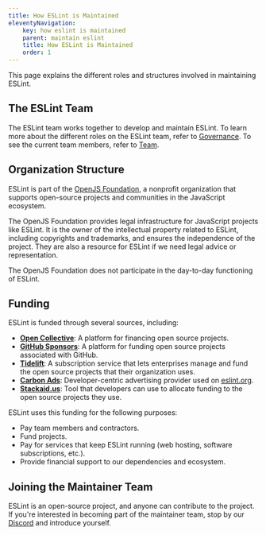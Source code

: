 ```yaml
---
title: How ESLint is Maintained
eleventyNavigation:
    key: how eslint is maintained
    parent: maintain eslint
    title: How ESLint is Maintained
    order: 1
---
```


This page explains the different roles and structures involved in maintaining ESLint.

## The ESLint Team

The ESLint team works together to develop and maintain ESLint. To learn more about the different roles on the ESLint team, refer to [Governance](../contribute/governance). To see the current team members, refer to [Team](/team/).

## Organization Structure

ESLint is part of the [OpenJS Foundation](https://openjsf.org/), a nonprofit organization that supports open-source projects and communities in the JavaScript ecosystem.

The OpenJS Foundation provides legal infrastructure for JavaScript projects like ESLint. It is the owner of the intellectual property related to ESLint, including copyrights and trademarks, and ensures the independence of the project. They are also a resource for ESLint if we need legal advice or representation.

The OpenJS Foundation does not participate in the day-to-day functioning of ESLint.

## Funding

ESLint is funded through several sources, including:

- [**Open Collective**](https://opencollective.com/eslint): A platform for financing open source projects.
- [**GitHub Sponsors**](https://github.com/sponsors/eslint): A platform for funding open source projects associated with GitHub.
- [**Tidelift**](https://tidelift.com/subscription/pkg/npm-eslint): A subscription service that lets enterprises manage and fund the open source projects that their organization uses.
- [**Carbon Ads**](https://www.carbonads.net/open-source): Developer-centric advertising provider used on [eslint.org](https://eslint.org/).
- [**Stackaid.us**](https://simulation.stackaid.us/github/eslint/eslint): Tool that developers can use to allocate funding to the open source projects they use.

ESLint uses this funding for the following purposes:

- Pay team members and contractors.
- Fund projects.
- Pay for services that keep ESLint running (web hosting, software subscriptions, etc.).
- Provide financial support to our dependencies and ecosystem.

## Joining the Maintainer Team

ESLint is an open-source project, and anyone can contribute to the project. If you're interested in becoming part of the maintainer team, stop by our [Discord](https://eslint.org/chat) and introduce yourself.
